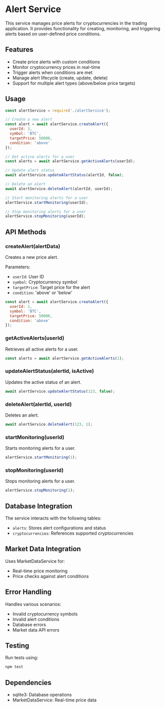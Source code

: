 # Alert Service

This service manages price alerts for cryptocurrencies in the trading application. It provides functionality for creating, monitoring, and triggering alerts based on user-defined price conditions.

## Features

- Create price alerts with custom conditions
- Monitor cryptocurrency prices in real-time
- Trigger alerts when conditions are met
- Manage alert lifecycle (create, update, delete)
- Support for multiple alert types (above/below price targets)

## Usage

```javascript
const alertService = require('./alertService');

// Create a new alert
const alert = await alertService.createAlert({
  userId: 1,
  symbol: 'BTC',
  targetPrice: 50000,
  condition: 'above'
});

// Get active alerts for a user
const alerts = await alertService.getActiveAlerts(userId);

// Update alert status
await alertService.updateAlertStatus(alertId, false);

// Delete an alert
await alertService.deleteAlert(alertId, userId);

// Start monitoring alerts for a user
alertService.startMonitoring(userId);

// Stop monitoring alerts for a user
alertService.stopMonitoring(userId);
```

## API Methods

### createAlert(alertData)
Creates a new price alert.

Parameters:
- `userId`: User ID
- `symbol`: Cryptocurrency symbol
- `targetPrice`: Target price for the alert
- `condition`: 'above' or 'below'

```javascript
const alert = await alertService.createAlert({
  userId: 1,
  symbol: 'BTC',
  targetPrice: 50000,
  condition: 'above'
});
```

### getActiveAlerts(userId)
Retrieves all active alerts for a user.

```javascript
const alerts = await alertService.getActiveAlerts(1);
```

### updateAlertStatus(alertId, isActive)
Updates the active status of an alert.

```javascript
await alertService.updateAlertStatus(123, false);
```

### deleteAlert(alertId, userId)
Deletes an alert.

```javascript
await alertService.deleteAlert(123, 1);
```

### startMonitoring(userId)
Starts monitoring alerts for a user.

```javascript
alertService.startMonitoring(1);
```

### stopMonitoring(userId)
Stops monitoring alerts for a user.

```javascript
alertService.stopMonitoring(1);
```

## Database Integration

The service interacts with the following tables:
- `alerts`: Stores alert configurations and status
- `cryptocurrencies`: References supported cryptocurrencies

## Market Data Integration

Uses MarketDataService for:
- Real-time price monitoring
- Price checks against alert conditions

## Error Handling

Handles various scenarios:
- Invalid cryptocurrency symbols
- Invalid alert conditions
- Database errors
- Market data API errors

## Testing

Run tests using:
```bash
npm test
```

## Dependencies

- sqlite3: Database operations
- MarketDataService: Real-time price data